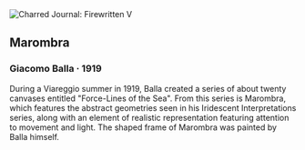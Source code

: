 <div class="artwork-of-the-day">
  <div class="container">
    <div class="img-wrapper">
      <img
        src="https://uploads7.wikiart.org/images/giacomo-balla/marombra-1919.jpg!Large.jpg"
        alt="Charred Journal: Firewritten V" />
    </div>
    <div class="artwork-detail">
      <div class="artwork-origin"> 
        <h2 class="artwork-name">Marombra</h2>
        <h3 class="artist">
          Giacomo Balla
                    ·  1919
        </h3>
      </div>
      <p class="description">
        <span class="artwork-description-text ng-binding" ng-bind-html="viewModel.ArtworkOfTheDay.Description | unsafe">During a Viareggio summer in 1919, Balla created a series of about twenty canvases entitled "Force-Lines of the Sea". From this series is Marombra, which features the abstract geometries seen in his Iridescent Interpretations series, along with an element of realistic representation featuring attention to movement and light. The shaped frame of Marombra was painted by Balla himself. </span>
                        <div class="text-shadow-container ng-hide" ng-show="showShadow"></div>
      </p>
    </div>
  </div>

</div>
